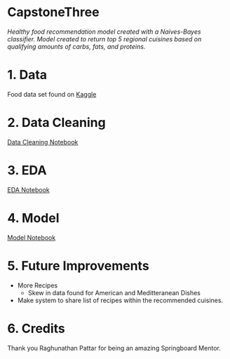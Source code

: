 # CapstoneThree
 
_Healthy food recommendation model created with a Naives-Bayes classifier. Model created to return top 5 regional cuisines based on qualifying amounts of carbs, fats, and proteins._

# 1. Data

Food data set found on [Kaggle](https://www.kaggle.com/datasets/uom190346a/sleep-health-and-lifestyle-dataset )

# 2. Data Cleaning

[Data Cleaning Notebook](https://github.com/prem-0217/CapstoneThree/blob/main/notebooks/Data%20Wrangling.ipynb)

# 3. EDA

[EDA Notebook](https://github.com/prem-0217/CapstoneThree/blob/main/notebooks/EDA.ipynb)

# 4. Model

[Model Notebook](https://github.com/prem-0217/CapstoneThree/blob/main/notebooks/Modeling.ipynb)

# 5. Future Improvements

- More Recipes
	- Skew in data found for American and Meditteranean Dishes
- Make system to share list of recipes within the recommended cuisines.

# 6. Credits

Thank you Raghunathan Pattar for being an amazing Springboard Mentor.